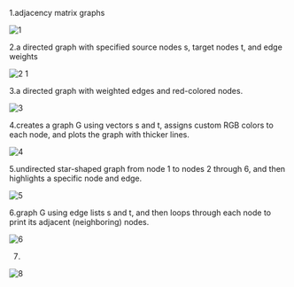 1.adjacency matrix graphs

![1](https://github.com/user-attachments/assets/807f4cd9-ba12-4132-9ede-b381b0b9d13e)

2.a directed graph with specified source nodes s, target nodes t, and edge weights

![2 1](https://github.com/user-attachments/assets/fac81f6c-edb5-4b8c-9125-170016312f05)

3.a directed graph with weighted edges and red-colored nodes.

![3](https://github.com/user-attachments/assets/c97c3f6f-5647-4cd6-a726-c56ab223af9e)

4.creates a graph G using vectors s and t, assigns custom RGB colors to each node, and plots the graph with thicker lines.

![4](https://github.com/user-attachments/assets/5c417e50-f46a-48f6-9bb3-cc56fea0acc2)

5.undirected star-shaped graph from node 1 to nodes 2 through 6, and then highlights a specific node and edge.

![5](https://github.com/user-attachments/assets/3052a2e0-fb7f-414d-9377-a1ad51c78bf6)

6.graph G using edge lists s and t, and then loops through each node to print its adjacent (neighboring) nodes.

![6](https://github.com/user-attachments/assets/5ee2b887-92dd-4a0f-8df1-0966b3666606)

7.

![8](https://github.com/user-attachments/assets/9b9bbd5d-7078-430e-a993-81f4eb7cc933)






